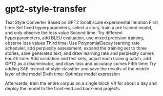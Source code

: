 # gpt2-style-transfer
Text Style Converter Based on GPT2
Small scale experimental iteration
First time: Set fixed hyperparameters, select a story, train a pre trained model, and only observe the loss value
Second time: Try different hyperparameters, add BLEU evaluation, use mixed precision training, observe loss values
Third time: Use PolynomialDecay learning rate scheduler, add perplexity assessment, expand the training set to three stories, save generated text, and draw learning rate and perplexity curves
Fourth time: Add validation and test sets, adjust each training batch, add GPT2 as a discriminator, and draw loss and accuracy curves
Fifth time: Try adding SAE instead of style classifier and save the results of the middle layer of the model
Sixth time: Optimize model expression

Afterwards, train the entire corpus on a single block V4 for about a day and deploy the model to the front-end and back-end projects
